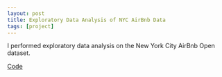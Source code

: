 ```yaml
---
layout: post
title: Exploratory Data Analysis of NYC AirBnb Data
tags: [project]
---
```


I performed exploratory data analysis on the New York City AirBnb Open dataset.

<a href="https://github.com/faizanzafar40/Exploratory-Data-Analysis-Airbnb">Code</a>